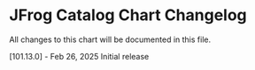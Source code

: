# JFrog Catalog Chart Changelog
All changes to this chart will be documented in this file.

[101.13.0] - Feb 26, 2025
Initial release